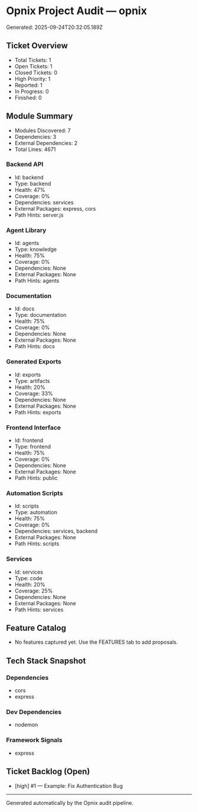 # Opnix Project Audit — opnix

Generated: 2025-09-24T20:32:05.189Z

## Ticket Overview
- Total Tickets: 1
- Open Tickets: 1
- Closed Tickets: 0
- High Priority: 1
- Reported: 1
- In Progress: 0
- Finished: 0

## Module Summary
- Modules Discovered: 7
- Dependencies: 3
- External Dependencies: 2
- Total Lines: 4671

### Backend API
- Id: backend
- Type: backend
- Health: 47%
- Coverage: 0%
- Dependencies: services
- External Packages: express, cors
- Path Hints: server.js

### Agent Library
- Id: agents
- Type: knowledge
- Health: 75%
- Coverage: 0%
- Dependencies: None
- External Packages: None
- Path Hints: agents

### Documentation
- Id: docs
- Type: documentation
- Health: 75%
- Coverage: 0%
- Dependencies: None
- External Packages: None
- Path Hints: docs

### Generated Exports
- Id: exports
- Type: artifacts
- Health: 20%
- Coverage: 33%
- Dependencies: None
- External Packages: None
- Path Hints: exports

### Frontend Interface
- Id: frontend
- Type: frontend
- Health: 75%
- Coverage: 0%
- Dependencies: None
- External Packages: None
- Path Hints: public

### Automation Scripts
- Id: scripts
- Type: automation
- Health: 75%
- Coverage: 0%
- Dependencies: services, backend
- External Packages: None
- Path Hints: scripts

### Services
- Id: services
- Type: code
- Health: 20%
- Coverage: 25%
- Dependencies: None
- External Packages: None
- Path Hints: services


## Feature Catalog
- No features captured yet. Use the FEATURES tab to add proposals.

## Tech Stack Snapshot
### Dependencies
- cors
- express

### Dev Dependencies
- nodemon

### Framework Signals
- express

## Ticket Backlog (Open)
- [high] #1 — Example: Fix Authentication Bug

---
Generated automatically by the Opnix audit pipeline.
